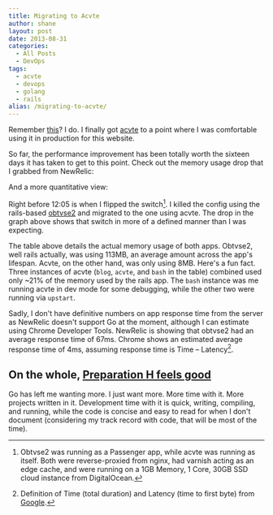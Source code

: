 ```yaml
---
title: Migrating to Acvte
author: shane
layout: post
date: 2013-08-31
categories:
  - All Posts
  - DevOps
tags:
  - acvte
  - devops
  - golang
  - rails
alias: /migrating-to-acvte/
---
```


Remember [this][1]? I do. I finally got [acvte][2] to a point where I was comfortable using it in production for this website.

<!--more-->

So far, the performance improvement has been totally worth the sixteen days it has taken to get to this point. Check out the memory usage drop that I grabbed from NewRelic:

<center>
  <amp-img width="640" height="254" src="http://i.imgur.com/J57L8U7.png" alt="" />
</center>

And a more quantitative view:

<center>
  <amp-img width="340" height="480" src="http://i.imgur.com/HaFbS2x.png" alt="" />
</center>

Right before 12:05 is when I flipped the switch[^1]. I killed the config using the rails-based [obtvse2][3] and migrated to the one using acvte. The drop in the graph above shows that switch in more of a defined manner than I was expecting.

The table above details the actual memory usage of both apps. Obtvse2, well rails actually, was using 113MB, an average amount across the app's lifespan. Acvte, on the other hand, was only using 8MB. Here's a fun fact. Three instances of acvte (`blog`, `acvte`, and `bash` in the table) combined used only ~21% of the memory used by the rails app. The `bash` instance was me running acvte in dev mode for some debugging, while the other two were running via `upstart`.

Sadly, I don't have definitive numbers on app response time from the server as NewRelic doesn't support Go at the moment, although I can estimate using Chrome Developer Tools. NewRelic is showing that obtvse2 had an average response time of 67ms. Chrome shows an estimated average response time of 4ms, assuming response time is Time &#8211; Latency[^2].

## On the whole, [Preparation H feels good][4]

Go has left me wanting more. I just want more. More time with it. More projects written in it. Development time with it is quick, writing, compiling, and running, while the code is concise and easy to read for when I don't document (considering my track record with code, that will be most of the time).

[^1]: Obtvse2 was running as a Passenger app, while acvte was running as itself. Both were reverse-proxied from nginx, had varnish acting as an edge cache, and were running on a 1GB Memory, 1 Core, 30GB SSD cloud instance from DigitalOcean.
[^2]: Definition of Time (total duration) and Latency (time to first byte) from <a href="https://developers.google.com/chrome-developer-tools/docs/network">Google</a>.

 [1]: http://shanelogsdon.com/im-already-tired-of-rails-already
 [2]: https://github.com/slogsdon/acvte
 [3]: https://github.com/natew/obtvse2
 [4]: http://www.youtube.com/watch?v=mi5kXcc-TJ8

